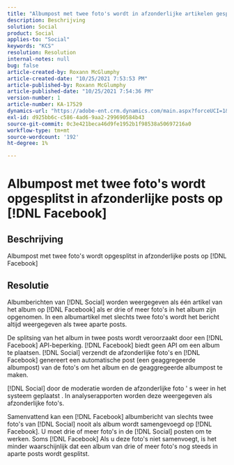 ```yaml
---
title: "Albumpost met twee foto's wordt in afzonderlijke artikelen gesplitst op [!DNL Facebook]"
description: Beschrijving
solution: Social
product: Social
applies-to: "Social"
keywords: "KCS"
resolution: Resolution
internal-notes: null
bug: false
article-created-by: Roxann McGlumphy
article-created-date: "10/25/2021 7:53:53 PM"
article-published-by: Roxann McGlumphy
article-published-date: "10/25/2021 7:54:36 PM"
version-number: 1
article-number: KA-17529
dynamics-url: "https://adobe-ent.crm.dynamics.com/main.aspx?forceUCI=1&pagetype=entityrecord&etn=knowledgearticle&id=1b947846-cd35-ec11-b6e6-000d3a3485ea"
exl-id: d925bb6c-c586-4ad6-9aa2-299690584b43
source-git-commit: 0c3e421beca46d9fe1952b1f98538a50697216a0
workflow-type: tm+mt
source-wordcount: '192'
ht-degree: 1%

---
```


# Albumpost met twee foto&#39;s wordt opgesplitst in afzonderlijke posts op [!DNL Facebook]

## Beschrijving

Albumpost met twee foto&#39;s wordt opgesplitst in afzonderlijke posts op [!DNL Facebook]

## Resolutie


Albumberichten van [!DNL Social] worden weergegeven als één artikel van het album op [!DNL Facebook] als er drie of meer foto&#39;s in het album zijn opgenomen. In een albumartikel met slechts twee foto&#39;s wordt het bericht altijd weergegeven als twee aparte posts.

De splitsing van het album in twee posts wordt veroorzaakt door een [!DNL Facebook] API-beperking. [!DNL Facebook] biedt geen API om een album te plaatsen. [!DNL Social] verzendt de afzonderlijke foto&#39;s en [!DNL Facebook] genereert een automatische post (een geaggregeerde albumpost) van de foto&#39;s om het album en de geaggregeerde albumpost te maken.

[!DNL Social] door de moderatie worden de afzonderlijke foto &#39; s weer in het systeem geplaatst . In analyserapporten worden deze weergegeven als afzonderlijke foto&#39;s.

Samenvattend kan een [!DNL Facebook] albumbericht van slechts twee foto&#39;s van [!DNL Social] nooit als album wordt samengevoegd op [!DNL Facebook]. U moet drie of meer foto&#39;s in de [!DNL Social] posten om te werken. Soms [!DNL Facebook] Als u deze foto&#39;s niet samenvoegt, is het minder waarschijnlijk dat een album van drie of meer foto&#39;s nog steeds in aparte posts wordt gesplitst.
